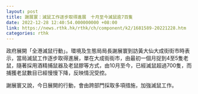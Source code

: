 ```yaml
---
layout: post
title: 謝展寰：滅鼠工作逐步取得進展　十月至今滅鼠逾7百隻
date: 2022-12-28 12:40:54.000000000 +08:00
link: https://news.rthk.hk/rthk/ch/component/k2/1681589-20221228.htm
categories: rthk
---
```


政府展開「全港滅鼠行動」。環境及生態局局長謝展寰到訪黃大仙大成街街市時表示，當局滅鼠工作逐步取得進展，單在大成街街巿，由最初一個月捉到4至5隻老鼠，隨著採用酒精捕鼠器及老鼠膠等方式，由10月至今，已經滅鼠超過700隻，而捕獲老鼠數目已經慢慢下降，反映情況受控。

謝展寰又說，今日展開的行動，會由跨部門採取多項措施，加強滅鼠工作。
